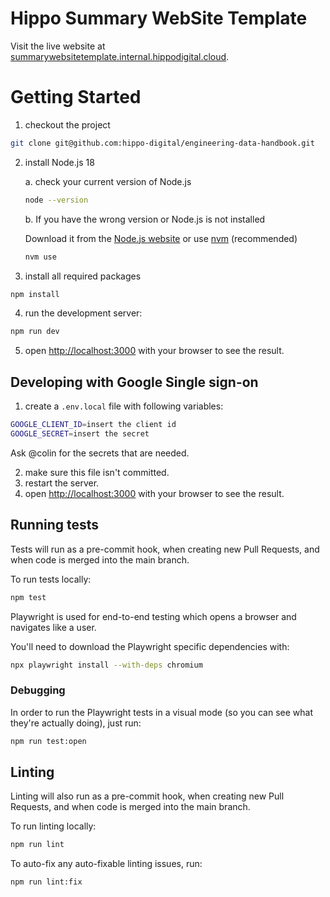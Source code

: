 # Hippo Summary WebSite Template

Visit the live website at [summarywebsitetemplate.internal.hippodigital.cloud](https://summarywebsitetemplate.internal.hippodigital.cloud/).

# Getting Started

1. checkout the project

```bash
git clone git@github.com:hippo-digital/engineering-data-handbook.git
```

2. install Node.js 18

    a. check your current version of Node.js

    ```bash
    node --version
    ```

    b. If you have the wrong version or Node.js is not installed

    Download it from the [Node.js website](https://nodejs.dev/) or use [nvm](https://github.com/nvm-sh/nvm) (recommended)

    ```bash
    nvm use
    ```

3. install all required packages

```bash
npm install
```

4. run the development server:

```bash
npm run dev
```

5. open [http://localhost:3000](http://localhost:3000) with your browser to see the result.

## Developing with Google Single sign-on

1. create a `.env.local` file with following variables:

```bash
GOOGLE_CLIENT_ID=insert the client id
GOOGLE_SECRET=insert the secret
```

Ask @colin for the secrets that are needed.

2. make sure this file isn't committed.
3. restart the server.
4. open [http://localhost:3000](http://localhost:3000) with your browser to see the result.

## Running tests

Tests will run as a pre-commit hook, when creating new Pull Requests, and when code is merged into the main branch.

To run tests locally:

```bash
npm test
```

Playwright is used for end-to-end testing which opens a browser and navigates like a user.

You'll need to download the Playwright specific dependencies with:

```bash
npx playwright install --with-deps chromium
```

### Debugging

In order to run the Playwright tests in a visual mode (so you can see what they're actually doing), just run:

```bash
npm run test:open
```

## Linting

Linting will also run as a pre-commit hook, when creating new Pull Requests, and when code is merged into the main branch.

To run linting locally:

```bash
npm run lint
```

To auto-fix any auto-fixable linting issues, run:

```bash
npm run lint:fix
```
